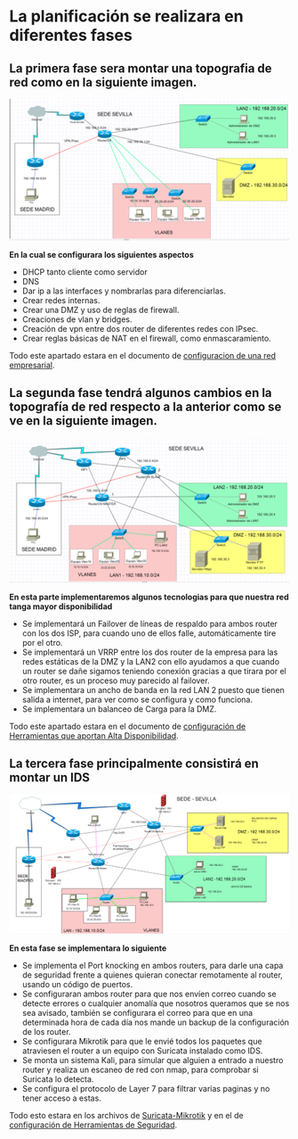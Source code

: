 # La planificación se realizara en diferentes fases
## La primera fase sera montar una topografia de red como en la siguiente imagen.
![Fase 1 de Red](./ImagenesPI/FASE1.PNG "Topografia de Red de la Fase1")

__En la cual se configurara los siguientes aspectos__
- DHCP tanto cliente como servidor
- DNS
- Dar ip a las interfaces y nombrarlas para diferenciarlas.
- Crear redes internas.
- Crear una DMZ y uso de reglas de firewall.
- Creaciones de vlan y bridges.
- Creación de vpn entre dos router de diferentes redes con IPsec.
- Crear reglas básicas de NAT en el firewall, como enmascaramiento.

Todo este apartado estara en el documento de [configuracion de una red empresarial](./Configuración_básica_de_la_Red.md).

## La segunda fase tendrá algunos cambios en la topografía de red respecto a la anterior como se ve en la siguiente imagen.
![Fase 2 de Red](./ImagenesPI/PIFase2/Fase2.PNG "Topografia de Red de la Fase2")

__En esta parte implementaremos algunos tecnologias para que nuestra red tanga mayor disponibilidad__
- Se implementará un Failover de líneas de respaldo para ambos router con los dos ISP, para cuando uno de ellos falle, automáticamente tire por el otro.
- Se implementará un VRRP entre los dos router de la empresa para las redes estáticas de la DMZ y la LAN2 con ello ayudamos a que cuando un router se dañe sigamos teniendo conexión gracias a que tirara por el otro router, es un proceso muy parecido al failover.
- Se implementara un ancho de banda en la red LAN 2 puesto que tienen salida a internet, para ver como se configura y como funciona.
- Se implementara un balanceo de Carga para la DMZ.

Todo este apartado estara en el documento de [configuración de Herramientas que aportan Alta Disponibilidad](https://github.com/FranciscoCadena/PI-Mikrotik/blob/master/Configuraci%C3%B3n_Herramientas_Alta_Disponibilida.md).

## La tercera fase principalmente consistirá en montar un IDS
![Fase 3 de Red](./ImagenesPI/PIFase3/FASE3.PNG "Topografia de Red de la Fase3")

__En esta fase se implementara lo siguiente__
- Se implementa el Port knocking en ambos routers, para darle una capa de seguridad frente a quienes quieran conectar remotamente al router, usando un código de puertos.
- Se configuraran ambos router para que nos envíen correo cuando se detecte errores o cualquier anomalía que nosotros queramos que se nos sea avisado, también se configurara el correo para que en una determinada hora de cada día nos mande un backup de la configuración de los router.
- Se configurara Mikrotik para que le envié todos los paquetes que atraviesen el router a un equipo con Suricata instalado como IDS.
- Se monta un sistema Kali, para simular que alguien a entrado a nuestro router y realiza un escaneo de red con nmap, para comprobar si Suricata lo detecta.
- Se configura el protocolo de Layer 7 para filtrar varias paginas y no tener acceso a estas.

Todo esto estara en los archivos de [Suricata-Mikrotik](https://github.com/FranciscoCadena/PI-Mikrotik/blob/master/Suricata_Mikrotik.md) y en el de [configuración de Herramientas de Seguridad](https://github.com/FranciscoCadena/PI-Mikrotik/blob/master/Configuraci%C3%B3n_Herramientas_Seguridad.md).

